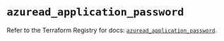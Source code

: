 # `azuread_application_password`

Refer to the Terraform Registry for docs: [`azuread_application_password`](https://registry.terraform.io/providers/hashicorp/azuread/3.2.0/docs/resources/application_password).
